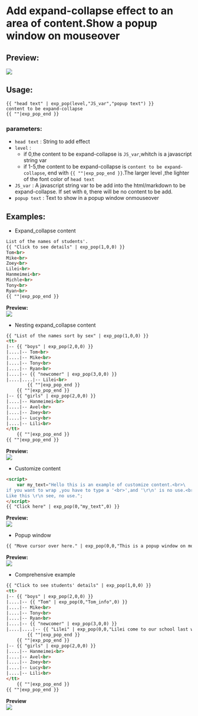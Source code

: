 # Add expand-collapse effect to an area of content.Show a popup window on mouseover

## Preview:  
![](https://github.com/huyuan7494/gitbook-plugin-expand-collapse-popup-window/raw/master/screenshot/Comprehensive.gif)

## Usage:

`{{ "head text" | exp_pop(level,"JS_var","popup text") }}`    
`content to be expand-collapse`  
`{{ ""|exp_pop_end }}`  

### parameters:
- `head text` : String to add effect
- `level` : 
    - if 0,the content to be expand-collapse is `JS_var`,whitch is a javascript string var
    - if 1-5,the content to be expand-collapse is `content to be expand-collapse`,
    end with `{{ ""|exp_pop_end }}`.The larger level ,the lighter of the font color of `head text`
- `JS_var` : A javascript string var to be add into the html/markdown to be expand-collapse. 
If set with `0`, there will be no content to be add.
- `popup text` : Text to show in a popup window onmouseover

## Examples:
- Expand_collapse content
```html
List of the names of students'.
{{ "Click to see details" | exp_pop(1,0,0) }}    
Tom<br>
Mike<br>
Zoey<br>
Lilei<br>
Hanmeimei<br>
Michle<br>
Tony<br>
Ryan<br>
{{ ""|exp_pop_end }}
```
**Preview:**  
![](https://github.com/huyuan7494/gitbook-plugin-expand-collapse-popup-window/raw/master/screenshot/Expand_collapse.gif)

- Nesting expand_collapse content
```html
{{ "List of the names sort by sex" | exp_pop(1,0,0) }}
<tt>
|-- {{ "boys" | exp_pop(2,0,0) }}
|....|-- Tom<br>
|....|-- Mike<br>
|....|-- Tony<br>
|....|-- Ryan<br>
|....|-- {{ "newcomer" | exp_pop(3,0,0) }}
|....|....|-- Lilei<br>
        {{ ""|exp_pop_end }}
    {{ ""|exp_pop_end }}
|-- {{ "girls" | exp_pop(2,0,0) }}
|....|-- Hanmeimei<br>
|....|-- Avel<br>
|....|-- Zoey<br>
|....|-- Lucy<br>
|....|-- Lili<br>
</tt>
    {{ ""|exp_pop_end }}
{{ ""|exp_pop_end }}
```
**Preview:**  
![](https://github.com/huyuan7494/gitbook-plugin-expand-collapse-popup-window/raw/master/screenshot/Nesting_expand_collapse.gif)

- Customize content  
```html
<script>
    var my_text="Hello this is an example of customize content.<br>\
if you want to wrap ,you have to type a '<br>',and '\r\n' is no use.<br>\
Like this \r\n see, no use.";
</script>
{{ "Click here" | exp_pop(0,"my_text",0) }}
```
**Preview:**  
![](https://github.com/huyuan7494/gitbook-plugin-expand-collapse-popup-window/raw/master/screenshot/Customize_content.gif)

- Popup window
```html
{{ "Move cursor over here." | exp_pop(0,0,"This is a popup window on mouseover.") }}
```
**Preview:**  
![](https://github.com/huyuan7494/gitbook-plugin-expand-collapse-popup-window/raw/master/screenshot/popup_window.gif)

- Comprehensive example
```html
{{ "Click to see students' details" | exp_pop(1,0,0) }}
<tt>
|-- {{ "boys" | exp_pop(2,0,0) }}
|....|-- {{ "Tom" | exp_pop(0,"Tom_info",0) }}
|....|-- Mike<br>
|....|-- Tony<br>
|....|-- Ryan<br>
|....|-- {{ "newcomer" | exp_pop(3,0,0) }}
|....|....|-- {{ "Lilei" | exp_pop(0,0,"Lilei come to our school last week.") }}
        {{ ""|exp_pop_end }}
    {{ ""|exp_pop_end }}
|-- {{ "girls" | exp_pop(2,0,0) }}
|....|-- Hanmeimei<br>
|....|-- Avel<br>
|....|-- Zoey<br>
|....|-- Lucy<br>
|....|-- Lili<br>
</tt>
    {{ ""|exp_pop_end }}
{{ ""|exp_pop_end }}
```
**Preview**  
![](https://github.com/huyuan7494/gitbook-plugin-expand-collapse-popup-window/raw/master/screenshot/Comprehensive.gif)